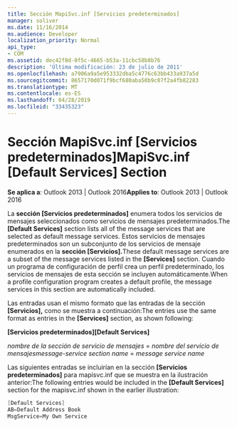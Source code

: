```yaml
---
title: Sección MapiSvc.inf [Servicios predeterminados]
manager: soliver
ms.date: 11/16/2014
ms.audience: Developer
localization_priority: Normal
api_type:
- COM
ms.assetid: dec42f8d-0f5c-4665-b53a-11cbc58b8b76
description: 'Última modificación: 23 de julio de 2011'
ms.openlocfilehash: a7906a9a5e953332dba5c4776c63bb433a937a5d
ms.sourcegitcommit: 8657170d071f9bcf680aba50b9c07f2a4fb82283
ms.translationtype: MT
ms.contentlocale: es-ES
ms.lasthandoff: 04/28/2019
ms.locfileid: "33435323"
---
```

# <a name="mapisvcinf-default-services-section"></a><span data-ttu-id="004a0-103">Sección MapiSvc.inf [Servicios predeterminados]</span><span class="sxs-lookup"><span data-stu-id="004a0-103">MapiSvc.inf [Default Services] Section</span></span>

  
  
<span data-ttu-id="004a0-104">**Se aplica a**: Outlook 2013 | Outlook 2016</span><span class="sxs-lookup"><span data-stu-id="004a0-104">**Applies to**: Outlook 2013 | Outlook 2016</span></span> 
  
<span data-ttu-id="004a0-105">La **sección [Servicios predeterminados]** enumera todos los servicios de mensajes seleccionados como servicios de mensajes predeterminados.</span><span class="sxs-lookup"><span data-stu-id="004a0-105">The **[Default Services]** section lists all of the message services that are selected as default message services.</span></span> <span data-ttu-id="004a0-106">Estos servicios de mensajes predeterminados son un subconjunto de los servicios de mensaje enumerados en la **sección [Servicios].**</span><span class="sxs-lookup"><span data-stu-id="004a0-106">These default message services are a subset of the message services listed in the **[Services]** section.</span></span> <span data-ttu-id="004a0-107">Cuando un programa de configuración de perfil crea un perfil predeterminado, los servicios de mensajes de esta sección se incluyen automáticamente.</span><span class="sxs-lookup"><span data-stu-id="004a0-107">When a profile configuration program creates a default profile, the message services in this section are automatically included.</span></span> 
  
<span data-ttu-id="004a0-108">Las entradas usan el mismo formato que las entradas de la sección **[Servicios],** como se muestra a continuación:</span><span class="sxs-lookup"><span data-stu-id="004a0-108">The entries use the same format as entries in the **[Services]** section, as shown following:</span></span> 
  
 <span data-ttu-id="004a0-109">**[Servicios predeterminados]**</span><span class="sxs-lookup"><span data-stu-id="004a0-109">**[Default Services]**</span></span>
  
 <span data-ttu-id="004a0-110">_nombre de la sección de servicio de mensajes_  =   _nombre del servicio de mensajes_</span><span class="sxs-lookup"><span data-stu-id="004a0-110">_message-service section name_ =  _message service name_</span></span>
  
<span data-ttu-id="004a0-111">Las siguientes entradas se incluirían en la sección **[Servicios predeterminados]** para mapisvc.inf que se muestra en la ilustración anterior:</span><span class="sxs-lookup"><span data-stu-id="004a0-111">The following entries would be included in the **[Default Services]** section for the mapisvc.inf shown in the earlier illustration:</span></span> 
  
```cpp
[Default Services]
AB=Default Address Book
MsgService=My Own Service

```


